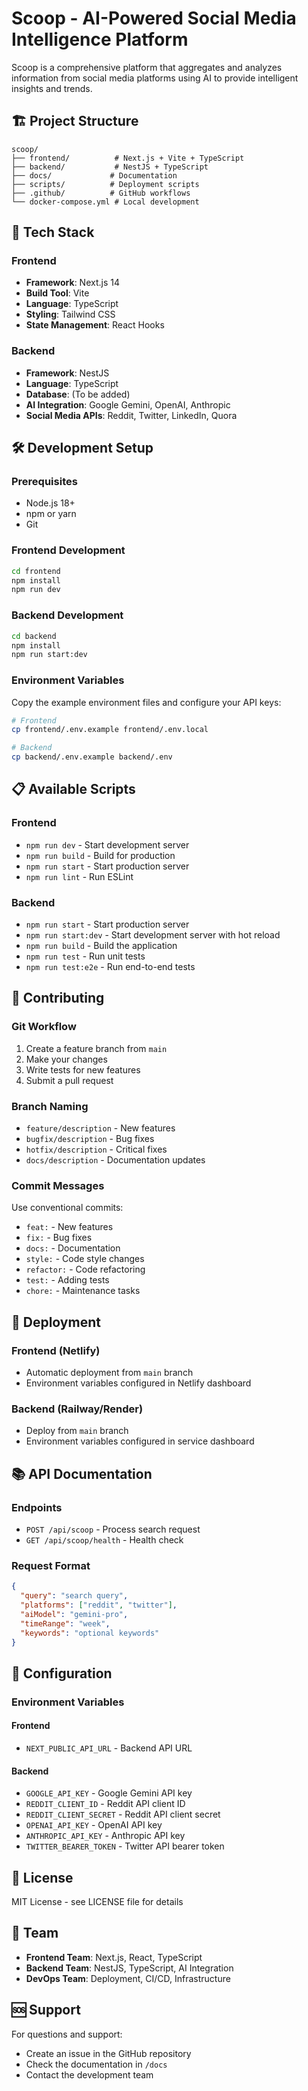 # Scoop - AI-Powered Social Media Intelligence Platform

Scoop is a comprehensive platform that aggregates and analyzes information from social media platforms using AI to provide intelligent insights and trends.

## 🏗️ Project Structure

```
scoop/
├── frontend/          # Next.js + Vite + TypeScript
├── backend/           # NestJS + TypeScript
├── docs/             # Documentation
├── scripts/          # Deployment scripts
├── .github/          # GitHub workflows
└── docker-compose.yml # Local development
```

## 🚀 Tech Stack

### Frontend
- **Framework**: Next.js 14
- **Build Tool**: Vite
- **Language**: TypeScript
- **Styling**: Tailwind CSS
- **State Management**: React Hooks

### Backend
- **Framework**: NestJS
- **Language**: TypeScript
- **Database**: (To be added)
- **AI Integration**: Google Gemini, OpenAI, Anthropic
- **Social Media APIs**: Reddit, Twitter, LinkedIn, Quora

## 🛠️ Development Setup

### Prerequisites
- Node.js 18+ 
- npm or yarn
- Git

### Frontend Development
```bash
cd frontend
npm install
npm run dev
```

### Backend Development
```bash
cd backend
npm install
npm run start:dev
```

### Environment Variables
Copy the example environment files and configure your API keys:

```bash
# Frontend
cp frontend/.env.example frontend/.env.local

# Backend
cp backend/.env.example backend/.env
```

## 📋 Available Scripts

### Frontend
- `npm run dev` - Start development server
- `npm run build` - Build for production
- `npm run start` - Start production server
- `npm run lint` - Run ESLint

### Backend
- `npm run start` - Start production server
- `npm run start:dev` - Start development server with hot reload
- `npm run build` - Build the application
- `npm run test` - Run unit tests
- `npm run test:e2e` - Run end-to-end tests

## 🤝 Contributing

### Git Workflow
1. Create a feature branch from `main`
2. Make your changes
3. Write tests for new features
4. Submit a pull request

### Branch Naming
- `feature/description` - New features
- `bugfix/description` - Bug fixes
- `hotfix/description` - Critical fixes
- `docs/description` - Documentation updates

### Commit Messages
Use conventional commits:
- `feat:` - New features
- `fix:` - Bug fixes
- `docs:` - Documentation
- `style:` - Code style changes
- `refactor:` - Code refactoring
- `test:` - Adding tests
- `chore:` - Maintenance tasks

## 🚀 Deployment

### Frontend (Netlify)
- Automatic deployment from `main` branch
- Environment variables configured in Netlify dashboard

### Backend (Railway/Render)
- Deploy from `main` branch
- Environment variables configured in service dashboard

## 📚 API Documentation

### Endpoints
- `POST /api/scoop` - Process search request
- `GET /api/scoop/health` - Health check

### Request Format
```json
{
  "query": "search query",
  "platforms": ["reddit", "twitter"],
  "aiModel": "gemini-pro",
  "timeRange": "week",
  "keywords": "optional keywords"
}
```

## 🔧 Configuration

### Environment Variables

#### Frontend
- `NEXT_PUBLIC_API_URL` - Backend API URL

#### Backend
- `GOOGLE_API_KEY` - Google Gemini API key
- `REDDIT_CLIENT_ID` - Reddit API client ID
- `REDDIT_CLIENT_SECRET` - Reddit API client secret
- `OPENAI_API_KEY` - OpenAI API key
- `ANTHROPIC_API_KEY` - Anthropic API key
- `TWITTER_BEARER_TOKEN` - Twitter API bearer token

## 📄 License

MIT License - see LICENSE file for details

## 👥 Team

- **Frontend Team**: Next.js, React, TypeScript
- **Backend Team**: NestJS, TypeScript, AI Integration
- **DevOps Team**: Deployment, CI/CD, Infrastructure

## 🆘 Support

For questions and support:
- Create an issue in the GitHub repository
- Check the documentation in `/docs`
- Contact the development team